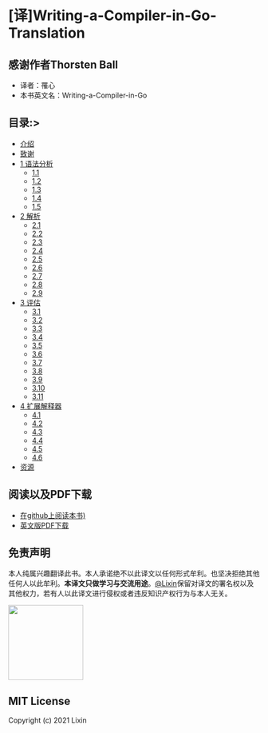 # [译]Writing-a-Compiler-in-Go-Translation
## 感谢作者Thorsten Ball

- 译者：罹心 
- 本书英文名：Writing-a-Compiler-in-Go

## 目录:>
- [介绍](contents/Introduction.md)
- [致谢](contents/Acknowledgments.md)
- [1 语法分析](https://github.com/LixvYang/Writing-a-Interpreter-in-Go-Translation/tree/main/contents/1)
  - [1.1](contents/1/1.1.md)
  - [1.2](contents/1/1.2.md)
  - [1.3](contents/1/1.3.md)
  - [1.4](contents/1/1.4.md)
  - [1.5](contents/1/1.5.md)
- [2 解析](https://github.com/LixvYang/Writing-a-Interpreter-in-Go-Translation/tree/main/contents/2)
  - [2.1](contents/2/2.1.md)
  - [2.2](contents/2/2.2.md)
  - [2.3](contents/2/2.3.md)
  - [2.4](contents/2/2.4.md)
  - [2.5](contents/2/2.5.md)
  - [2.6](contents/2/2.6.md)
  - [2.7](contents/2/2.7.md)
  - [2.8](contents/2/2.8.md)
  - [2.9](contents/2/2.9.md)
- [3 评估](https://github.com/LixvYang/Writing-a-Interpreter-in-Go-Translation/tree/main/contents/3)
  - [3.1](contents/3/3.1.md)
  - [3.2](contents/3/3.2.md)
  - [3.3](contents/3/3.3.md)
  - [3.4](contents/3/3.4.md)
  - [3.5](contents/3/3.5.md)
  - [3.6](contents/3/3.6.md)
  - [3.7](contents/3/3.7.md)
  - [3.8](contents/3/3.8.md)
  - [3.9](contents/3/3.9.md)
  - [3.10](contents/3/3.10.md)
  - [3.11](contents/3/3.11.md)
- [4 扩展解释器](https://github.com/LixvYang/Writing-a-Interpreter-in-Go-Translation/tree/main/contents/5)
  - [4.1](contents/4/4.1.md)
  - [4.2](contents/4/4.2.md)
  - [4.3](contents/4/4.3.md)
  - [4.4](contents/4/4.4.md)
  - [4.5](contents/4/4.5.md)
  - [4.6](contents/4/4.6.md)
- [资源](contents/Resources.md)
## 阅读以及PDF下载
- [在github上阅读本书)](contents/Acknowledgments.md)
- [英文版PDF下载](book.pdf)

## 免责声明
本人纯属兴趣翻译此书。本人承诺绝不以此译文以任何形式牟利。也坚决拒绝其他任何人以此牟利。**本译文只做学习与交流用途**。[@Lixin](https://github.com/lixvyang)保留对译文的署名权以及其他权力，若有人以此译文进行侵权或者违反知识产权行为与本人无关。

<a href="https://donate.cafe/lixinyang">
  <img style="width:150px" src="https://newbie.zeromesh.net/donate.7.6.svg" />
</a>

## MIT License
Copyright (c) 2021 Lixin

